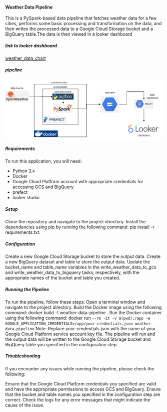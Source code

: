 #### Weather Data Pipeline
This is a PySpark-based data pipeline that fetches weather data for a few cities, performs some basic processing and transformation on the data, and then writes the processed data to a Google Cloud Storage bucket and a BigQuery table.The data is then viewed in a looker dashboard 

##### link to looker dashboard
[weather_data_chart](https://lookerstudio.google.com/s/viy26u7mGdw)

##### pipeline
![Alt text](imgs/pipeline.png)

##### Requirements
To run this application, you will need:
- Python 3.x
-  Docker
- Google Cloud Platform account with appropriate credentials for accessing GCS and BigQuery
- prefect
- looker studio

##### Setup
Clone the repository and navigate to the project directory.
Install the dependencies using pip by running the following command: pip install -r requirements.txt.

##### Configuration
Create a new Google Cloud Storage bucket to store the output data.
Create a new BigQuery dataset and table to store the output data.
Update the bucket_name and table_name variables in the write_weather_data_to_gcs and write_weather_data_to_bigquery tasks, respectively, with the appropriate names of the bucket and table you created.
##### Running the Pipeline
To run the pipeline, follow these steps:
Open a terminal window and navigate to the project directory.
Build the Docker image using the following command: docker build -t weather-data-pipeline .
Run the Docker container using the following command: docker run ```--rm -it -v $(pwd):/app -e GOOGLE_APPLICATION_CREDENTIALS=/app/your-credentials.json weather-data-pipeline```
Note: Replace your-credentials.json with the name of your Google Cloud Platform service account key file.
The pipeline will run and the output data will be written to the Google Cloud Storage bucket and BigQuery table you specified in the configuration step.
##### Troubleshooting

If you encounter any issues while running the pipeline, please check the following:

Ensure that the Google Cloud Platform credentials you specified are valid and have the appropriate permissions to access GCS and BigQuery.
Ensure that the bucket and table names you specified in the configuration step are correct.
Check the logs for any error messages that might indicate the cause of the issue.
